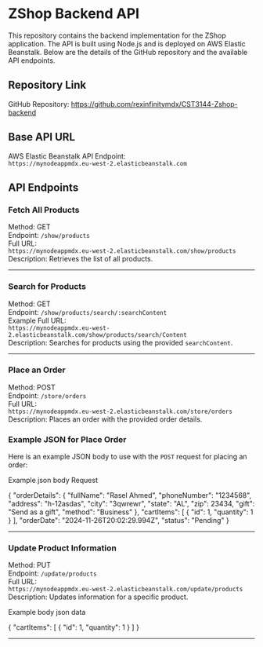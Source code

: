 # ZShop Backend API

This repository contains the backend implementation for the ZShop application. The API is built using Node.js and is deployed on AWS Elastic Beanstalk. Below are the details of the GitHub repository and the available API endpoints.

## Repository Link
GitHub Repository: https://github.com/rexinfinitymdx/CST3144-Zshop-backend

## Base API URL
AWS Elastic Beanstalk API Endpoint:  
`https://mynodeappmdx.eu-west-2.elasticbeanstalk.com`

## API Endpoints

### Fetch All Products
Method: GET  
Endpoint: `/show/products`  
Full URL:  
`https://mynodeappmdx.eu-west-2.elasticbeanstalk.com/show/products`  
Description: Retrieves the list of all products.

---

### Search for Products
Method: GET  
Endpoint: `/show/products/search/:searchContent`  
Example Full URL:  
`https://mynodeappmdx.eu-west-2.elasticbeanstalk.com/show/products/search/Content`  
Description: Searches for products using the provided `searchContent`.

---

### Place an Order
Method: POST  
Endpoint: `/store/orders`  
Full URL:  
`https://mynodeappmdx.eu-west-2.elasticbeanstalk.com/store/orders`  
Description: Places an order with the provided order details.


### Example JSON for Place Order
Here is an example JSON body to use with the `POST` request for placing an order:

Example json body Request

{
  "orderDetails": {
    "fullName": "Rasel Ahmed",
    "phoneNumber": "1234568",
    "address": "h-12asdas",
    "city": "3qwrewr",
    "state": "AL",
    "zip": 23434,
    "gift": "Send as a gift",
    "method": "Business"
  },
  "cartItems": [
    {
      "id": 1,
      "quantity": 1
    }
  ],
  "orderDate": "2024-11-26T20:02:29.994Z",
  "status": "Pending"
}


---

### Update Product Information
Method: PUT  
Endpoint: `/update/products`  
Full URL:  
`https://mynodeappmdx.eu-west-2.elasticbeanstalk.com/update/products`  
Description: Updates information for a specific product.


Example body json data

{
  "cartItems": [
    {
      "id": 1,
      "quantity": 1
    }
  ]
}

---
